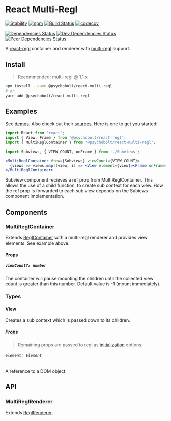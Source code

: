# React Multi-Regl

[![Stability](https://img.shields.io/badge/Stability-Experimental-Orange.svg)](https://nodejs.org/api/documentation.html#documentation_stability_index)
[![npm](https://img.shields.io/npm/v/@psychobolt/react-multi-regl.svg)](https://www.npmjs.com/package/@psychobolt/react-multi-regl)
[![Build Status](https://travis-ci.org/psychobolt/react-regl.svg?branch=master)](https://travis-ci.org/psychobolt/react-regl)
[![codecov](https://codecov.io/gh/psychobolt/react-regl/branch/master/graph/badge.svg?flag=react-multi-regl)](https://codecov.io/gh/psychobolt/react-regl/tree/master/packages/react-multi-regl)

[![Dependencies Status](https://david-dm.org/psychobolt/react-regl/status.svg?path=packages/react-multi-regl)](https://david-dm.org/psychobolt/react-regl?path=packages/react-multi-regl)
[![Dev Dependencies Status](https://david-dm.org/psychobolt/react-regl/dev-status.svg?path=packages/react-multi-regl)](https://david-dm.org/psychobolt/react-regl?path=packages/react-multi-regl&type=dev)
[![Peer Dependencies Status](https://david-dm.org/psychobolt/react-regl/peer-status.svg?path=packages/react-multi-regl)](https://david-dm.org/psychobolt/react-regl?path=packages/react-multi-regl&type=peer)

A [react-regl](https://github.com/psychobolt/react-regl) container and renderer with [multi-regl](https://github.com/regl-project/multi-regl) support.

## Install

> Recommended: multi-regl @ 1.1.x

```sh
npm install --save @psychobolt/react-multi-regl
# or
yarn add @psychobolt/react-multi-regl
```

## Examples

See [demos](https://psychobolt.github.io/react-regl/?selectedKind=packages%2Freact-multi-regl&selectedStory=Readme). Also check out their [sources](https://github.com/psychobolt/react-regl/blob/master/stories/packages/react-multi-regl). Here is one to get you started:

```jsx
import React from 'react';
import { View, Frame } from '@psychobolt/react-regl';
import { MultiReglContainer } from '@psychobolt/react-multi-regl';

import Subviews, { VIEW_COUNT, onFrame } from './Subviews';

<MultiReglContainer View={Subviews} viewCount={VIEW_COUNT}>
  {views => views.map((view, i) => <View element={view}><Frame onFrame={onFrame[i]} /></View>)}
</MultiReglContainer>
```

Subview component recieves a ref prop from MultiReglContainer. This allows the use of a child function, to create sub context for each view. How the ref prop is forwarded to each sub view depends on the Subiews component implementation.

## Components

### MultiReglContainer

Extends [ReglContainer](https://github.com/psychobolt/react-regl/blob/master/src/README.md#reglcontainer) with a multi-regl renderer and provides view elements. See example above.

#### Props

##### ```viewCount?: number```

The container will pause mounting the children until the collected view count is greater than this number. Default value is -1 (mount immediately).

### Types

#### View

Creates a sub context which is passed down to its children.

##### Props

> Remaining props are passed to regl as [initialization](http://regl.party/api#initialization) options.

###### ```element: Element```

A reference to a DOM object.

## API

### MultiReglRenderer

Extends [ReglRenderer](https://github.com/psychobolt/react-regl/blob/master/src/README.md#reglrenderer).
